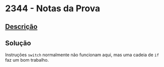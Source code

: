 # 2344 - Notas da Prova

## [Descrição](https://www.beecrowd.com.br/judge/pt/problems/view/2344)

## Solução

Instruções `switch` normalmente não funcionam aqui, mas uma cadeia de `if` faz um bom trabalho.